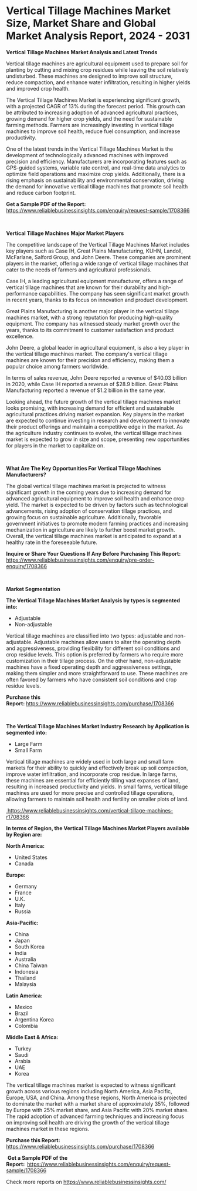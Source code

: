 <p><h1>Vertical Tillage Machines Market Size, Market Share and Global Market Analysis Report, 2024 - 2031</h1></p><p><strong>Vertical Tillage Machines Market Analysis and Latest Trends</strong></p>
<p><p>Vertical tillage machines are agricultural equipment used to prepare soil for planting by cutting and mixing crop residues while leaving the soil relatively undisturbed. These machines are designed to improve soil structure, reduce compaction, and enhance water infiltration, resulting in higher yields and improved crop health.</p><p>The Vertical Tillage Machines Market is experiencing significant growth, with a projected CAGR of 13% during the forecast period. This growth can be attributed to increasing adoption of advanced agricultural practices, growing demand for higher crop yields, and the need for sustainable farming methods. Farmers are increasingly investing in vertical tillage machines to improve soil health, reduce fuel consumption, and increase productivity.</p><p>One of the latest trends in the Vertical Tillage Machines Market is the development of technologically advanced machines with improved precision and efficiency. Manufacturers are incorporating features such as GPS-guided systems, variable rate control, and real-time data analytics to optimize field operations and maximize crop yields. Additionally, there is a rising emphasis on sustainability and environmental conservation, driving the demand for innovative vertical tillage machines that promote soil health and reduce carbon footprint.</p></p>
<p><strong>Get a Sample PDF of the Report:&nbsp;</strong> <a href="https://www.reliablebusinessinsights.com/enquiry/request-sample/1708366">https://www.reliablebusinessinsights.com/enquiry/request-sample/1708366</a></p>
<p>&nbsp;</p>
<p><strong>Vertical Tillage Machines Major Market Players</strong></p>
<p><p>The competitive landscape of the Vertical Tillage Machines Market includes key players such as Case IH, Great Plains Manufacturing, KUHN, Landoll, McFarlane, Salford Group, and John Deere. These companies are prominent players in the market, offering a wide range of vertical tillage machines that cater to the needs of farmers and agricultural professionals.</p><p>Case IH, a leading agricultural equipment manufacturer, offers a range of vertical tillage machines that are known for their durability and high-performance capabilities. The company has seen significant market growth in recent years, thanks to its focus on innovation and product development.</p><p>Great Plains Manufacturing is another major player in the vertical tillage machines market, with a strong reputation for producing high-quality equipment. The company has witnessed steady market growth over the years, thanks to its commitment to customer satisfaction and product excellence.</p><p>John Deere, a global leader in agricultural equipment, is also a key player in the vertical tillage machines market. The company's vertical tillage machines are known for their precision and efficiency, making them a popular choice among farmers worldwide.</p><p>In terms of sales revenue, John Deere reported a revenue of $40.03 billion in 2020, while Case IH reported a revenue of $28.9 billion. Great Plains Manufacturing reported a revenue of $1.2 billion in the same year.</p><p>Looking ahead, the future growth of the vertical tillage machines market looks promising, with increasing demand for efficient and sustainable agricultural practices driving market expansion. Key players in the market are expected to continue investing in research and development to innovate their product offerings and maintain a competitive edge in the market. As the agriculture industry continues to evolve, the vertical tillage machines market is expected to grow in size and scope, presenting new opportunities for players in the market to capitalize on.</p></p>
<p>&nbsp;</p>
<p><strong>What Are The Key Opportunities For Vertical Tillage Machines Manufacturers?</strong></p>
<p><p>The global vertical tillage machines market is projected to witness significant growth in the coming years due to increasing demand for advanced agricultural equipment to improve soil health and enhance crop yield. The market is expected to be driven by factors such as technological advancements, rising adoption of conservation tillage practices, and growing focus on sustainable agriculture. Additionally, favorable government initiatives to promote modern farming practices and increasing mechanization in agriculture are likely to further boost market growth. Overall, the vertical tillage machines market is anticipated to expand at a healthy rate in the foreseeable future.</p></p>
<p><strong>Inquire or Share Your Questions If Any Before Purchasing This Report:</strong> <a href="https://www.reliablebusinessinsights.com/enquiry/pre-order-enquiry/1708366">https://www.reliablebusinessinsights.com/enquiry/pre-order-enquiry/1708366</a></p>
<p>&nbsp;</p>
<p><strong>Market Segmentation</strong></p>
<p><strong>The Vertical Tillage Machines Market Analysis by types is segmented into:</strong></p>
<p><ul><li>Adjustable</li><li>Non-adjustable</li></ul></p>
<p><p>Vertical tillage machines are classified into two types: adjustable and non-adjustable. Adjustable machines allow users to alter the operating depth and aggressiveness, providing flexibility for different soil conditions and crop residue levels. This option is preferred by farmers who require more customization in their tillage process. On the other hand, non-adjustable machines have a fixed operating depth and aggressiveness settings, making them simpler and more straightforward to use. These machines are often favored by farmers who have consistent soil conditions and crop residue levels.</p></p>
<p><strong>Purchase this Report:&nbsp;</strong><a href="https://www.reliablebusinessinsights.com/purchase/1708366">https://www.reliablebusinessinsights.com/purchase/1708366</a></p>
<p>&nbsp;</p>
<p><strong>The Vertical Tillage Machines Market Industry Research by Application is segmented into:</strong></p>
<p><ul><li>Large Farm</li><li>Small Farm</li></ul></p>
<p><p>Vertical tillage machines are widely used in both large and small farm markets for their ability to quickly and effectively break up soil compaction, improve water infiltration, and incorporate crop residue. In large farms, these machines are essential for efficiently tilling vast expanses of land, resulting in increased productivity and yields. In small farms, vertical tillage machines are used for more precise and controlled tillage operations, allowing farmers to maintain soil health and fertility on smaller plots of land.</p></p>
<p><a href="https://www.reliablebusinessinsights.com/vertical-tillage-machines-r1708366">&nbsp;https://www.reliablebusinessinsights.com/vertical-tillage-machines-r1708366</a></p>
<p><strong>In terms of Region, the Vertical Tillage Machines Market Players available by Region are:</strong></p>
<p>
    <p> <strong> North America: </strong>
        <ul>
            <li>United States</li>
            <li>Canada</li>
        </ul>
        </p> 
    <p> <strong> Europe: </strong>
        <ul>
            <li>Germany</li>
            <li>France</li>
            <li>U.K.</li>
            <li>Italy</li>
            <li>Russia</li>
        </ul>
        </p> 
    <p> <strong> Asia-Pacific: </strong>
        <ul>
            <li>China</li>
            <li>Japan</li>
            <li>South Korea</li>
            <li>India</li>
            <li>Australia</li>
            <li>China Taiwan</li>
            <li>Indonesia</li>
            <li>Thailand</li>
            <li>Malaysia</li>
        </ul>
        </p> 
    <p> <strong> Latin America: </strong>
        <ul>
            <li>Mexico</li>
            <li>Brazil</li>
            <li>Argentina Korea</li>
            <li>Colombia</li>
        </ul>
        </p> 
    <p> <strong> Middle East & Africa: </strong>
        <ul>
            <li>Turkey</li>
            <li>Saudi</li>
            <li>Arabia</li>
            <li>UAE</li>
            <li>Korea</li>
        </ul>
    </p>
    </p>
<p><p>The vertical tillage machines market is expected to witness significant growth across various regions including North America, Asia Pacific, Europe, USA, and China. Among these regions, North America is projected to dominate the market with a market share of approximately 35%, followed by Europe with 25% market share, and Asia Pacific with 20% market share. The rapid adoption of advanced farming techniques and increasing focus on improving soil health are driving the growth of the vertical tillage machines market in these regions.</p></p>
<p><strong>Purchase this Report: </strong><a href="https://www.reliablebusinessinsights.com/purchase/1708366">https://www.reliablebusinessinsights.com/purchase/1708366</a></p>
<p>&nbsp;<strong>Get a Sample PDF of the Report:&nbsp;&nbsp;</strong><a href="https://www.reliablebusinessinsights.com/enquiry/request-sample/1708366">https://www.reliablebusinessinsights.com/enquiry/request-sample/1708366</a></p>
<p><strong></strong></p>
<p>Check more reports on <a href="https://www.reliablebusinessinsights.com/">https://www.reliablebusinessinsights.com/</a></p>